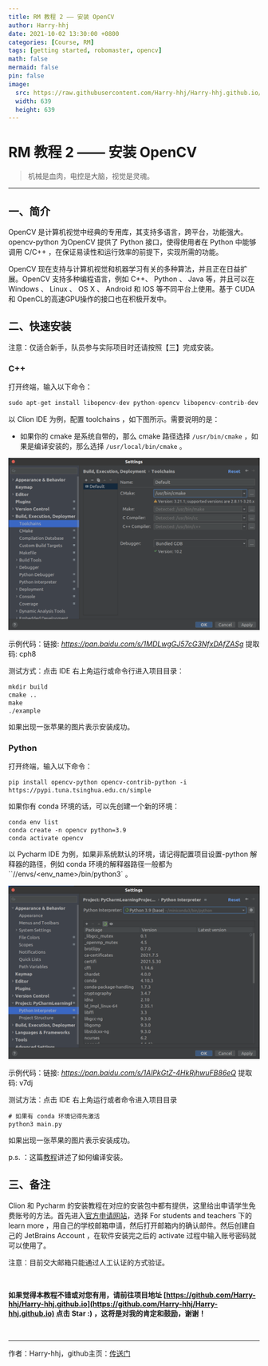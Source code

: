 ```yaml
---
title: RM 教程 2 —— 安装 OpenCV
author: Harry-hhj
date: 2021-10-02 13:30:00 +0800
categories: [Course, RM]
tags: [getting started, robomaster, opencv]
math: false
mermaid: false
pin: false
image:
  src: https://raw.githubusercontent.com/Harry-hhj/Harry-hhj.github.io/master/_posts/2021-10-02-RM-Tutorial-2-Install-OpenCV.assets/IMG_4633.JPG
  width: 639
  height: 639
---
```




# RM 教程 2 —— 安装 OpenCV

> 机械是血肉，电控是大脑，视觉是灵魂。

---

## 一、简介

OpenCV 是计算机视觉中经典的专用库，其支持多语言，跨平台，功能强大。 opencv-python 为OpenCV 提供了 Python 接口，使得使用者在 Python 中能够调用 C/C++ ，在保证易读性和运行效率的前提下，实现所需的功能。

OpenCV 现在支持与计算机视觉和机器学习有关的多种算法，并且正在日益扩展。OpenCV 支持多种编程语言，例如 C++、 Python 、 Java 等，并且可以在 Windows 、 Linux 、 OS X 、 Android 和 IOS 等不同平台上使用。基于 CUDA 和 OpenCL的高速GPU操作的接口也在积极开发中。



## 二、快速安装

注意：仅适合新手，队员参与实际项目时还请按照【三】完成安装。

### C++

打开终端，输入以下命令：

```cpp
sudo apt-get install libopencv-dev python-opencv libopencv-contrib-dev
```

以 Clion IDE 为例，配置 toolchains ，如下图所示。需要说明的是：

-   如果你的 cmake 是系统自带的，那么 cmake 路径选择 `/usr/bin/cmake` ，如果是编译安装的，那么选择 `/usr/local/bin/cmake` 。

<img src="https://raw.githubusercontent.com/Harry-hhj/Harry-hhj.github.io/master/_posts/2021-10-02-RM-Tutorial-2-Install-OpenCV.assets/image-20211002172153968.png" alt="image-20211002172153968" style="zoom:50%;" />

示例代码：链接: _<https://pan.baidu.com/s/1MDLwgGJ57cG3NfxDAfZASg>_ 提取码: cph8

测试方式：点击 IDE 右上角运行或命令行进入项目目录：

```shell
mkdir build
cmake ..
make
./example
```

如果出现一张苹果的图片表示安装成功。



### Python

打开终端，输入以下命令：

```shell
pip install opencv-python opencv-contrib-python -i https://pypi.tuna.tsinghua.edu.cn/simple
```

如果你有 conda 环境的话，可以先创建一个新的环境：

```shell
conda env list
conda create -n opencv python=3.9
conda activate opencv
```

以 Pycharm IDE 为例，如果非系统默认的环境，请记得配置项目设置-python 解释器的路径，例如 conda 环境的解释器路径一般都为 ``/<anaconda3 or miniconda3>/envs/<env_name>/bin/python3` 。

<img src="https://raw.githubusercontent.com/Harry-hhj/Harry-hhj.github.io/master/_posts/2021-10-02-RM-Tutorial-2-Install-OpenCV.assets/image-20211002171346104.png" alt="image-20211002171346104" style="zoom:50%;" />

示例代码：链接: _<https://pan.baidu.com/s/1AlPkGtZ-4HkRjhwuFB86eQ>_ 提取码: v7dj

测试方法：点击 IDE 右上角运行或者命令进入项目目录

```shell
# 如果有 conda 环境记得先激活
python3 main.py
```

如果出现一张苹果的图片表示安装成功。



p.s. ：这篇[教程](https://harry-hhj.github.io/posts/Install-OpenCV/)讲述了如何编译安装。



## 三、备注

Clion 和 Pycharm 的安装教程在对应的安装包中都有提供，这里给出申请学生免费账号的方法。首先进入[官方申请网站](https://www.jetbrains.com/idea/buy/#discounts?billing=yearly)，选择 For students and teachers 下的 learn more ，用自己的学校邮箱申请，然后打开邮箱内的确认邮件。然后创建自己的 JetBrains Account ，在软件安装完之后的 activate 过程中输入账号密码就可以使用了。

注意：目前交大邮箱只能通过人工认证的方式验证。



<br/>

**如果觉得本教程不错或对您有用，请前往项目地址 [https://github.com/Harry-hhj/Harry-hhj.github.io](https://github.com/Harry-hhj/Harry-hhj.github.io) 点击 Star :) ，这将是对我的肯定和鼓励，谢谢！**

<br/>



----

作者：Harry-hhj，github主页：[传送门](https://github.com/Harry-hhj)


